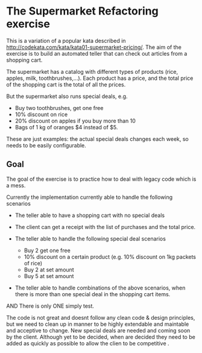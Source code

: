 # The Supermarket Refactoring exercise

This is a variation of a popular kata described in http://codekata.com/kata/kata01-supermarket-pricing/. The aim of the exercise is to build an automated teller that can check out articles from a shopping cart. 

The supermarket has a catalog with different types of products (rice, apples, milk, toothbrushes,...). Each product has a price, and the total price of the shopping cart is the total of all the prices.

But the supermarket also runs special deals, e.g.
 - Buy two toothbrushes, get one free
 - 10% discount on rice
 - 20% discount on apples if you buy more than 10
 - Bags of 1 kg of oranges $4 instead of $5.

These are just examples: the actual special deals changes each week, so needs to be easily configurable.

## Goal

The goal of the exercise is to practice how to deal with legacy code which is a mess.

Currently the implementation currently able to handle the following scenarios 

 - The teller able to have a shopping cart with no special deals
 - The client can get a receipt with the list of purchases and the total price.
 - The teller able to handle the following special deal scenarios
    - Buy 2 get one free
    - 10% discount on a certain product (e.g. 10% discount on 1kg packets of rice)
    - Buy 2 at set amount 
    - Buy 5 at set amount 
 
 - The teller able to handle combinations of the above scenarios, when there is more than one special deal in the shopping cart items.

AND There is only ONE simply test.

The code is not great and doesnt follow any clean code & design principles, but we need to clean up in manner to be highly extendable and maintable and acceptive to change.  New special deals are needed and coming soon by the client. Although yet to be decided, when are decided they need to be added as quickly as possible to allow the clien to be competitive .
